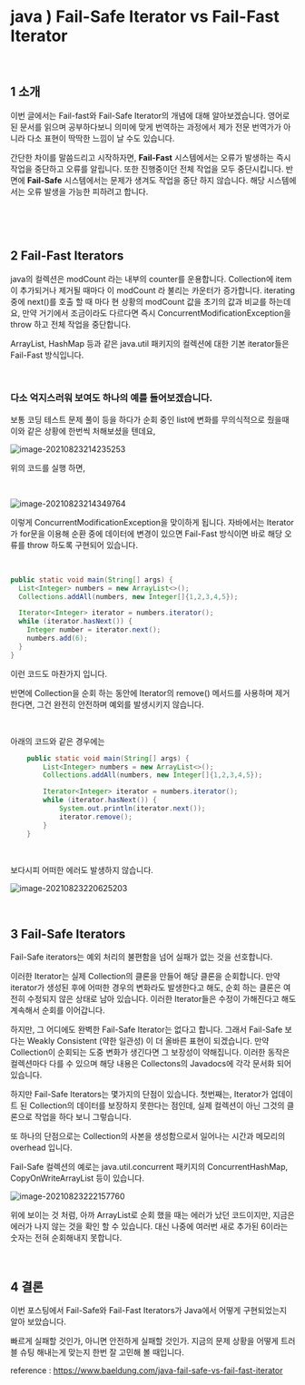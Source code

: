 # java ) Fail-Safe Iterator vs Fail-Fast Iterator

​	

## 1 소개

이번 글에서는 Fail-fast와 Fail-Safe Iterator의 개념에 대해 알아보겠습니다. 영어로 된 문서를 읽으며 공부하다보니 의미에 맞게 번역하는 과정에서 제가 전문 번역가가 아니라 다소 표현이 딱딱한 느낌이 날 수도 있습니다. 	

간단한 차이를 말씀드리고 시작하자면, **Fail-Fast** 시스템에서는 오류가 발생하는 즉시 작업을 중단하고 오류를 알립니다. 또한 진행중이던 전체 작업을 모두 중단시킵니다. 반면에 **Fail-Safe** 시스템에서는 문제가 생겨도 작업을 중단 하지 않습니다. 해당 시스템에서는 오류 발생을 가능한 피하려고 합니다.

​	

​		

## 2 Fail-Fast Iterators

java의 컬렉션은 modCount 라는 내부의 counter를 운용합니다. Collection에 item이 추가되거나 제거될 때마다 이 modCount 라 불리는 카운터가 증가합니다. iterating 중에 next()를 호출 할 때 마다 현 상황의 modCount 값을 초기의 값과 비교를 하는데요, 만약 거기에서 조금이라도 다르다면 즉시 ConcurrentModificationException을 throw 하고 전체 작업을 중단합니다.

ArrayList, HashMap 등과 같은 java.util 패키지의 컬렉션에 대한 기본 iterator들은 Fail-Fast 방식입니다.

​	

### 다소 억지스러워 보여도 하나의 예를 들어보겠습니다.

보통 코딩 테스트 문제 풀이 등을 하다가 순회 중인 list에 변화를 무의식적으로 줬을때 이와 같은 상황에 한번씩 처해보셨을 텐데요,

![image-20210823214235253](https://raw.githubusercontent.com/Shane-Park/markdownBlog/master/backend/java/fail-fast.assets/image-20210823214235253.webp)

위의 코드를 실행 하면,

​	

![image-20210823214349764](https://raw.githubusercontent.com/Shane-Park/markdownBlog/master/backend/java/fail-fast.assets/image-20210823214349764.webp)



이렇게 ConcurrentModificationException을 맞이하게 됩니다. 자바에서는 Iterator가 for문을 이용해 순환 중에 데이터에 변경이 있으면 Fail-Fast 방식이면 바로 해당 오류를 throw 하도록 구현되어 있습니다.

​	

```java
public static void main(String[] args) {
  List<Integer> numbers = new ArrayList<>();
  Collections.addAll(numbers, new Integer[]{1,2,3,4,5});

  Iterator<Integer> iterator = numbers.iterator();
  while (iterator.hasNext()) {
    Integer number = iterator.next();
    numbers.add(6);
  }
}
```

이런 코드도 마찬가지 입니다.



반면에 Collection을 순회 하는 동안에 Iterator의 remove() 메서드를 사용하며 제거한다면, 그건 완전히 안전하며 예외를 발생시키지 않습니다.

​	

아래의 코드와 같은 경우에는 

```java
    public static void main(String[] args) {
        List<Integer> numbers = new ArrayList<>();
        Collections.addAll(numbers, new Integer[]{1,2,3,4,5});

        Iterator<Integer> iterator = numbers.iterator();
        while (iterator.hasNext()) {
            System.out.println(iterator.next());
            iterator.remove();
        }
    }
```

​	

보다시피 어떠한 에러도 발생하지 않습니다.

![image-20210823220625203](https://raw.githubusercontent.com/Shane-Park/markdownBlog/master/backend/java/fail-fast.assets/image-20210823220625203.webp)

​		

## 3 Fail-Safe Iterators

Fail-Safe iterators는 예외 처리의 불편함을 넘어 실패가 없는 것을 선호합니다.

이러한 Iterator는 실제 Collection의 클론을 만들어 해당 클론을 순회합니다. 만약 iterator가 생성된 후에 어떠한 경우의 변화라도 발생한다고 해도, 순회 하는 클론은 여전히 수정되지 않은 상태로 남아 있습니다. 이러한 Iterator들은 수정이 가해진다고 해도 계속해서 순회를 이어갑니다.

하지만, 그 어디에도 완벽한 Fail-Safe Iterator는 없다고 합니다. 그래서 Fail-Safe 보다는 Weakly Consistent (약한 일관성) 이 더 올바른 표현이 되겠습니다. 만약 Collection이 순회되는 도중 변화가 생긴다면 그 보장성이 약해집니다. 이러한 동작은 컬렉션마다 다를 수 있으며 해당 내용은 Collectons의 Javadocs에 각각 문서화 되어 있습니다.

하지만 Fail-Safe Iterators는 몇가지의 단점이 있습니다. 첫번째는, Iterator가 업데이트 된 Collection의 데이터를 보장하지 못한다는 점인데, 실제 컬렉션이 아닌 그것의 클론으로 작업을 하다 보니 그렇습니다.

또 하나의 단점으로는 Collection의 사본을 생성함으로서 일어나는 시간과 메모리의 overhead 입니다.

Fail-Safe 컬렉션의 예로는 java.util.concurrent 패키지의 ConcurrentHashMap, CopyOnWriteArrayList 등이 있습니다.



![image-20210823222157760](https://raw.githubusercontent.com/Shane-Park/markdownBlog/master/backend/java/fail-fast.assets/image-20210823222157760.webp)



위에 보이는 것 처럼, 아까 ArrayList로 순회 했을 때는 에러가 났던 코드이지만, 지금은 에러가 나지 않는 것을 확인 할 수 있습니다. 대신 나중에 여러번 새로 추가된 6이라는 숫자는 전혀 순회해내지 못합니다.

​	

## 4 결론

이번 포스팅에서 Fail-Safe와 Fail-Fast Iterators가 Java에서 어떻게 구현되었는지 알아 보았습니다.

빠르게 실패할 것인가, 아니면 안전하게 실패할 것인가. 지금의 문제 상황을 어떻게 트러블 슈팅 해내는게 맞는지 한번 잘 고민해 볼 때입니다.



reference : https://www.baeldung.com/java-fail-safe-vs-fail-fast-iterator